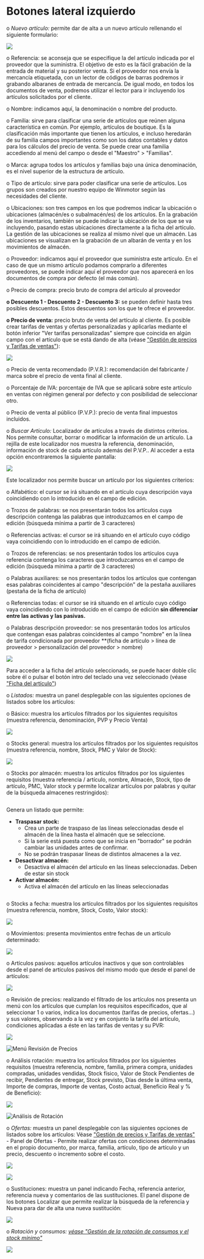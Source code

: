 # Botones lateral izquierdo

o _Nuevo artículo:_ permite dar de alta a un nuevo artículo rellenando el siguiente formulario:

![](<../../../../.gitbook/assets/image (484).png>)

o Referencia: se aconseja que se especifique la del artículo indicada por el proveedor que la suministra. El objetivo de esto es la fácil grabación de la entrada de material y su posterior venta. Si el proveedor nos envía la mercancía etiquetada, con un lector de códigos de barras podremos ir grabando albaranes de entrada de mercancía. De igual modo, en todos los documentos de venta, podremos utilizar el lector para ir incluyendo los artículos solicitados por el cliente.

o Nombre: indicamos aquí, la denominación o nombre del producto.

o Familia: sirve para clasificar una serie de artículos que reúnen alguna característica en común. Por ejemplo, artículos de boutique. Es la clasificación más importante que tienen los artículos, e incluso heredarán de su familia campos importantes como son los datos contables y datos para los cálculos del precio de venta. Se puede crear una familia accediendo al menú del campo o desde el "Maestro" > "Familias".

o Marca: agrupa todos los artículos y familias bajo una única denominación, es el nivel superior de la estructura de artículo.

o Tipo de artículo: sirve para poder clasificar una serie de artículos. Los grupos son creados por nuestro equipo de Winmotor según las necesidades del cliente.

o Ubicaciones: son tres campos en los que podremos indicar la ubicación o ubicaciones (almacén/es o subalmacén/es) de los artículos. En la grabación de los inventarios, también se puede indicar la ubicación de los que se va incluyendo, pasando estas ubicaciones directamente a la ficha del artículo. La gestión de las ubicaciones se realiza al mismo nivel que un almacén. Las ubicaciones se visualizan en la grabación de un albarán de venta y en los movimientos de almacén.

o Proveedor: indicamos aquí el proveedor que suministra este artículo. En el caso de que un mismo artículo podamos comprarlo a diferentes proveedores, se puede indicar aquí el proveedor que nos aparecerá en los documentos de compra por defecto (el más común).

o Precio de compra: precio bruto de compra del artículo al proveedor

**o Descuento 1 - Descuento 2 - Descuento 3:** se pueden definir hasta tres posibles descuentos. Estos descuentos son los que te ofrece el proveedor.

**o Precio de venta:** precio bruto de venta del artículo al cliente. Es posible crear tarifas de ventas y ofertas personalizadas y aplicarlas mediante el botón inferior "Ver tarifas personalizadas" siempre que coincida en algún campo con el artículo que se está dando de alta (véase ["Gestión de precios y Tarifas de ventas"](../gestion-de-precios-y-tarifas-de-ventas.md)):

![](<../../../../.gitbook/assets/image (488).png>)

o Precio de venta recomendado (P.V.R.): recomendación del fabricante / marca sobre el precio de venta final al cliente.

o Porcentaje de IVA: porcentaje de IVA que se aplicará sobre este artículo en ventas con régimen general por defecto y con posibilidad de seleccionar otro.

o Precio de venta al público (P.V.P.): precio de venta final impuestos incluidos.

o _Buscar Artículo:_ Localizador de artículos a través de distintos criterios. Nos permite consultar, borrar o modificar la información de un artículo. La rejilla de este localizador nos muestra la referencia, denominación, información de stock de cada artículo además del P.V.P.. Al acceder a esta opción encontraremos la siguiente pantalla:

![](<../../../../.gitbook/assets/image (486).png>)

Este localizador nos permite buscar un artículo por los siguientes criterios:

o Alfabético: el cursor se irá situando en el artículo cuya descripción vaya coincidiendo con lo introducido en el campo de edición.

o Trozos de palabras: se nos presentarán todos los artículos cuya descripción contenga las palabras que introduzcamos en el campo de edición (búsqueda mínima a partir de 3 caracteres)

o Referencias activas: el cursor se irá situando en el artículo cuyo código vaya coincidiendo con lo introducido en el campo de edición.

o Trozos de referencias: se nos presentarán todos los artículos cuya referencia contenga los caracteres que introduzcamos en el campo de edición (búsqueda mínima a partir de 3 caracteres)

o Palabras auxiliares: se nos presentarán todos los artículos que contengan esas palabras coincidentes al campo "descripción" de la pestaña auxiliares (pestaña de la ficha de artículo)

o Referencias todas: el cursor se irá situando en el artículo cuyo código vaya coincidiendo con lo introducido en el campo de edición **sin diferenciar entre las activas y las pasivas.**

o Palabras descripción proveedor: se nos presentarán todos los artículos que contengan esas palabras coincidentes al campo "nombre" en la línea de tarifa condicionada por proveedor \*\*(ficha de artículo > línea de proveedor > personalización del proveedor > nombre)

![](<../../../../.gitbook/assets/image (485).png>)

Para acceder a la ficha del artículo seleccionado, se puede hacer doble clic sobre él o pulsar el botón intro del teclado una vez seleccionado (véase ["Ficha del artículo"](../ficha-del-articulo/))

o _Listados:_ muestra un panel desplegable con las siguientes opciones de listados sobre los artículos:

o Básico: muestra los artículos filtrados por los siguientes requisitos (muestra referencia, denominación, PVP y Precio Venta)

![](<../../../../.gitbook/assets/image (564).png>)

o Stocks general: muestra los artículos filtrados por los siguientes requisitos (muestra referencia, nombre, Stock, PMC y Valor de Stock):

![](<../../../../.gitbook/assets/image (565).png>)

o Stocks por almacén: muestra los artículos filtrados por los siguientes requisitos (muestra referencia / artículo, nombre, Almacén, Stock, tipo de artículo, PMC, Valor stock y permite localizar artículos por palabras y quitar de la búsqueda almacenes restringidos):

<figure><img src="../../../../.gitbook/assets/imagen (261).png" alt=""><figcaption></figcaption></figure>

Genera un listado que permite:

* **Traspasar stock:**
  * Crea un parte de traspaso de las líneas seleccionadas desde el almacén de la línea hasta el almacén que se seleccione.
  * Si la serie está puesta como que se inicia en "borrador" se podrán cambiar las unidades antes de confirmar.
  * No se podrán traspasar líneas de distintos almacenes a la vez.
* **Desactivar almacén:**
  * Desactiva el almacén del artículo en las líneas seleccionadas. Deben de estar sin stock
* **Activar almacén:**
  * Activa el almacén del artículo en las líneas seleccionadas

<figure><img src="../../../../.gitbook/assets/imagen (260).png" alt=""><figcaption></figcaption></figure>

o Stocks a fecha: muestra los artículos filtrados por los siguientes requisitos (muestra referencia, nombre, Stock, Costo, Valor stock):

![](<../../../../.gitbook/assets/image (567).png>)

o Movimientos: presenta movimientos entre fechas de un artículo determinado:

![](<../../../../.gitbook/assets/image (568).png>)

o Artículos pasivos: aquellos artículos inactivos y que son controlables desde el panel de artículos pasivos del mismo modo que desde el panel de artículos:

![](<../../../../.gitbook/assets/image (569).png>)

o Revisión de precios: realizando el filtrado de los artículos nos presenta un menú con los artículos que cumplan los requisitos especificados, que al seleccionar 1 o varios, indica los documentos (tarifas de precios, ofertas...) y sus valores, observando a la vez y en conjunto la tarifa del artículo, condiciones aplicadas a éste en las tarifas de ventas y su PVR:

![](<../../../../.gitbook/assets/image (570).png>)

![Menú Revisión de Precios](<../../../../.gitbook/assets/image (571).png>)

o Análisis rotación: muestra los artículos filtrados por los siguientes requisitos (muestra referencia, nombre, familia, primera compra, unidades compradas, unidades vendidas, Stock físico, Valor de Stock Pendientes de recibir, Pendientes de entregar, Stock previsto, Días desde la última venta, Importe de compras, Importe de ventas, Costo actual, Beneficio Real y % de Beneficio):

![](<../../../../.gitbook/assets/image (572).png>)

![Análisis de Rotación](<../../../../.gitbook/assets/image (573).png>)

o _Ofertas:_ muestra un panel desplegable con las siguientes opciones de listados sobre los artículos: Véase ["Gestión de precios y Tarifas de ventas"](../gestion-de-precios-y-tarifas-de-ventas.md) - Panel de Ofertas - Permite realizar ofertas con condiciones determinadas en el propio documento, por marca, familia, artículo, tipo de artículo y un precio, descuento o incremento sobre el costo.

![](<../../../../.gitbook/assets/image (574).png>)

![](<../../../../.gitbook/assets/image (575).png>)

o Sustituciones: muestra un panel indicando Fecha, referencia anterior, referencia nueva y comentarios de las sustituciones. El panel dispone de los botones Localizar que permite realizar la búsqueda de la referencia y Nueva para dar de alta una nueva sustitución:

![](<../../../../.gitbook/assets/image (576).png>)

o _Rotación y consumos:_ [_véase "Gestión de la rotación de consumos y el stock mínimo"_](../gestion-de-la-rotacion-de-consumos-y-el-stock-minimo.md)

![](<../../../../.gitbook/assets/image (577).png>)
